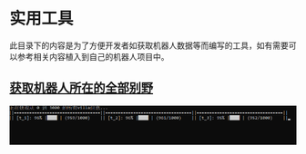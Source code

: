 # 实用工具

此目录下的内容是为了方便开发者如获取机器人数据等而编写的工具，如有需要可以参考相关内容植入到自己的机器人项目中。

## [获取机器人所在的全部别野](./getAllVilla/main.go)

![getAllVilla](./getAllVilla/getAllVilla.gif)
